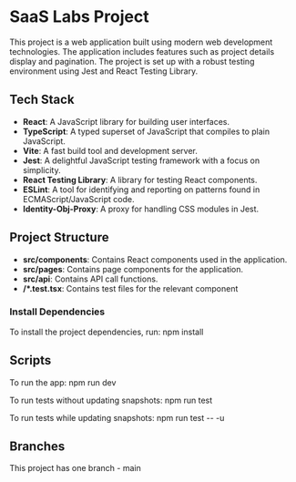 # SaaS Labs Project

This project is a web application built using modern web development technologies. The application includes features such as project details display and pagination. The project is set up with a robust testing environment using Jest and React Testing Library.

## Tech Stack

- **React**: A JavaScript library for building user interfaces.
- **TypeScript**: A typed superset of JavaScript that compiles to plain JavaScript.
- **Vite**: A fast build tool and development server.
- **Jest**: A delightful JavaScript testing framework with a focus on simplicity.
- **React Testing Library**: A library for testing React components.
- **ESLint**: A tool for identifying and reporting on patterns found in ECMAScript/JavaScript code.
- **Identity-Obj-Proxy**: A proxy for handling CSS modules in Jest.

## Project Structure

- **src/components**: Contains React components used in the application.
- **src/pages**: Contains page components for the application.
- **src/api**: Contains API call functions.
- **/*.test.tsx**: Contains test files for the relevant component

### Install Dependencies

To install the project dependencies, run:
npm install

## Scripts

To run the app:
npm run dev

To run tests without updating snapshots:
npm run test

To run tests while updating snapshots:
npm run test -- -u


## Branches

This project has one branch - main
